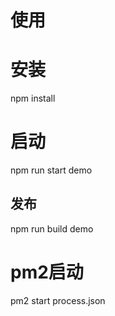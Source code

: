 # 使用
# 安装
npm install

# 启动
npm run start demo

## 发布
npm run build demo

# pm2启动
pm2 start process.json
